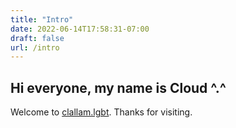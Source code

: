 ```yaml
---
title: "Intro"
date: 2022-06-14T17:58:31-07:00
draft: false
url: /intro
---
```


## Hi everyone, my name is Cloud ^.^
Welcome to [clallam.lgbt](https://clallam.lgbt/). Thanks for visiting.
